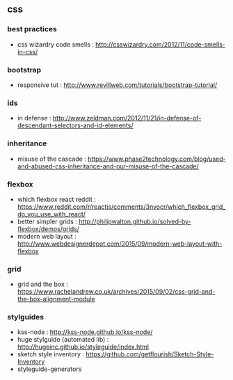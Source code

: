 ## css

### best practices
- css wizardry code smells : http://csswizardry.com/2012/11/code-smells-in-css/

### bootstrap
- responsive tut : http://www.revillweb.com/tutorials/bootstrap-tutorial/

### ids
- in defense : http://www.zeldman.com/2012/11/21/in-defense-of-descendant-selectors-and-id-elements/

### inheritance
- misuse of the cascade : https://www.phase2technology.com/blog/used-and-abused-css-inheritance-and-our-misuse-of-the-cascade/

### flexbox
- which flexbox react reddit : https://www.reddit.com/r/reactjs/comments/3nvocr/which_flexbox_grid_do_you_use_with_react/
- better simpler grids : http://philipwalton.github.io/solved-by-flexbox/demos/grids/
- modern web layout : http://www.webdesignerdepot.com/2015/09/modern-web-layout-with-flexbox

### grid
- grid and the box : https://www.rachelandrew.co.uk/archives/2015/09/02/css-grid-and-the-box-alignment-module

### stylguides
- kss-node : http://kss-node.github.io/kss-node/
- huge stylguide (automated lib) : http://hugeinc.github.io/styleguide/index.html
- sketch style inventory : https://github.com/getflourish/Sketch-Style-Inventory
- styleguide-generators
